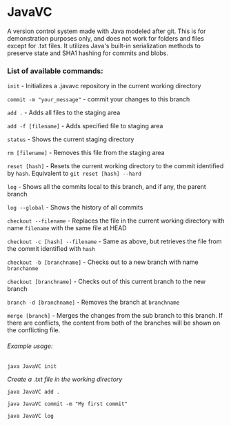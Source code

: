 # JavaVC
A version control system made with Java modeled after git. This is for demonstration purposes only, and does not work for folders and files
except for .txt files. It utilizes Java's built-in serialization methods to preserve state and SHA1 hashing for commits and blobs.


### List of available commands:

`init` - Initializes a .javavc repository in the current working directory

`commit -m "your_message"` - commit your changes to this branch

`add .` - Adds all files to the staging area

`add -f [filename]` - Adds specified file to staging area

`status` - Shows the current staging directory

`rm [filename]` - Removes this file from the staging area

`reset [hash]` - Resets the current working directory to the commit identified by `hash`. Equivalent to `git reset [hash] --hard`

`log` - Shows all the commits local to this branch, and if any, the parent branch

`log --global` - Shows the history of all commits

`checkout --filename` - Replaces the file in the current working directory with name `filename` with the same file at HEAD

`checkout -c [hash] --filename` - Same as above, but retrieves the file from the commit identified with `hash`

`checkout -b [branchname]` - Checks out to a new branch with name `branchanme`

`checkout [branchname]` - Checks out of this current branch to the new branch

`branch -d [branchname]` - Removes the branch at `branchname`

`merge [branch]` - Merges the changes from the sub branch to this branch. If there are conflicts, the content from both of the branches
will be shown on the conflicting file.

###### Example usage:

`java JavaVC init`

*Create a .txt file in the working directory*

`java JavaVC add .`

`java JavaVC commit -m "My first commit"`

`java JavaVC log`
